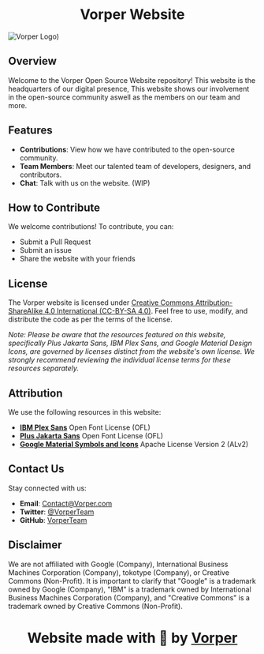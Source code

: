 # <h1 align="center">Vorper Website</h1>

![Vorper Logo)](https://github.com/VorperTeam/Vorper/assets/120841550/49b81268-38b2-458b-adbc-7bab53f24168)

## Overview

Welcome to the Vorper Open Source Website repository! This website is the headquarters of our digital presence, This website shows our involvement in the open-source community aswell as the members on our team and more.

## Features

- **Contributions**: View how we have contributed to the open-source community.
- **Team Members**: Meet our talented team of developers, designers, and contributors.
- **Chat**: Talk with us on the website. (WIP)

## How to Contribute

We welcome contributions! To contribute, you can:

- Submit a Pull Request
- Submit an issue
- Share the website with your friends

## License

The Vorper website is licensed under [Creative Commons Attribution-ShareAlike 4.0 International (CC-BY-SA 4.0)](LICENSE). Feel free to use, modify, and distribute the code as per the terms of the license.

*Note: Please be aware that the resources featured on this website, specifically Plus Jakarta Sans, IBM Plex Sans, and Google Material Design Icons, are governed by licenses distinct from the website's own license. We strongly recommend reviewing the individual license terms for these resources separately.*

## Attribution

We use the following resources in this website:

- [**IBM Plex Sans**](https://www.ibm.com/plex/) Open Font License (OFL)
- [**Plus Jakarta Sans**](https://github.com/tokotype/PlusJakartaSans) Open Font License (OFL)
- [**Google Material Symbols and Icons**](https://github.com/google/material-design-icons) Apache License Version 2 (ALv2)

## Contact Us

Stay connected with us:

- **Email**: [Contact@Vorper.com](mailto:Contact@Vorper.com)
- **Twitter**: [@VorperTeam](https://twitter.com/VorperTeam)
- **GitHub**: [VorperTeam](https://github.com/VorperTeam/)

## Disclaimer

We are not affiliated with Google (Company), International Business Machines Corporation (Company), tokotype (Company), or Creative Commons (Non-Profit). It is important to clarify that "Google" is a trademark owned by Google (Company), "IBM" is a trademark owned by International Business Machines Corporation (Company), and "Creative Commons" is a trademark owned by Creative Commons (Non-Profit).

# <h1 align="center">Website made with 💙 by [Vorper](https://www.vorper.com)</h1>
